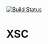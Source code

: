 [![Build Status](https://travis-ci.org/DOCGroup/XSC.svg?branch=master)](https://travis-ci.org/DOCGroup/XSC)

# XSC #
